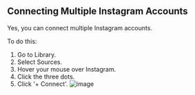 ## Connecting Multiple Instagram Accounts

Yes, you can connect multiple Instagram accounts.

To do this:
1. Go to Library.
2. Select Sources.
3. Hover your mouse over Instagram.
4. Click the three dots.
5. Click '+ Connect'.
![image](https://github.com/user-attachments/assets/7b8a6257-c007-4144-963a-3eb118bc2e54)


